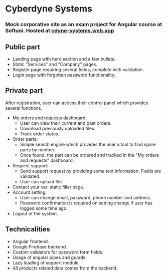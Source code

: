 # Cyberdyne Systems
### Mock corporative site as an exam project for Angular course at Softuni. Hosted at <a href="https://cdyne-systems.web.app/">cdyne-systems.web.app</a>

## Public part
- Landing page with hero section and a few bullets.
- Static "Services" and "Company" pages.
- Register page requiring several fields, complete with validation.
- Login page with forgotten password functionality.

## Private part
After registration, user can access their control panel which provides several functions.

 - My orders and requests dashboard:
      - User can view their current and past orders.
      - Download previously uploaded files.
      - Track order status.
 - Order parts: 
      - Simple search engine which provides the user a tool to find spare parts by number.
      - Once found, the part can be ordered and tracked in the "My orders and requests" dashboard.
 - Request support:
      - Send support request by providing some text information. Fields are validated.
      - User can upload file.
 - Contact your var: static filler page.
 - Account setting:
      - User can change email, password, phone number and address.
      - Password confirmation is required on setting change if user has logged some time ago.
 - Logout of the system.

## Technicalities
  - Angular frontend.
  - Google Firebase backend.
  - Custom validators for password form fields.
  - Usage of angular pipes and guards.
  - Lazy loading of support module.
  - All products related data comes from the backend.
